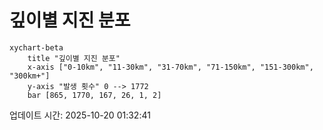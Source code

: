 # 깊이별 지진 분포

```mermaid
xychart-beta
    title "깊이별 지진 분포"
    x-axis ["0-10km", "11-30km", "31-70km", "71-150km", "151-300km", "300km+"]
    y-axis "발생 횟수" 0 --> 1772
    bar [865, 1770, 167, 26, 1, 2]
```

업데이트 시간: 2025-10-20 01:32:41
